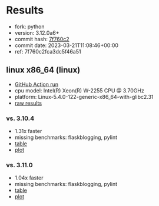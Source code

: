 # Results

- fork: python
- version: 3.12.0a6+
- commit hash: [7f760c2](https://github.com/python/cpython/commit/7f760c2)
- commit date: 2023-03-21T11:08:46+00:00
- ref: 7f760c2fca3dc5f46a51

## linux x86_64 (linux)

- [GitHub Action run](https://github.com/faster-cpython/benchmarking/actions/runs/4481694268)
- cpu model: Intel(R) Xeon(R) W-2255 CPU @ 3.70GHz
- platform: Linux-5.4.0-122-generic-x86_64-with-glibc2.31
- [raw results](bm-20230321-linux-x86_64-python-7f760c2fca3dc5f46a51-3.12.0a6%2B-7f760c2.json)

### vs. 3.10.4

- 1.31x faster
- missing benchmarks: flaskblogging, pylint
- [table](bm-20230321-linux-x86_64-python-7f760c2fca3dc5f46a51-3.12.0a6%2B-7f760c2-vs-3.10.4.md)
- [plot](bm-20230321-linux-x86_64-python-7f760c2fca3dc5f46a51-3.12.0a6%2B-7f760c2-vs-3.10.4.png)

### vs. 3.11.0

- 1.04x faster
- missing benchmarks: flaskblogging, pylint
- [table](bm-20230321-linux-x86_64-python-7f760c2fca3dc5f46a51-3.12.0a6%2B-7f760c2-vs-3.11.0.md)
- [plot](bm-20230321-linux-x86_64-python-7f760c2fca3dc5f46a51-3.12.0a6%2B-7f760c2-vs-3.11.0.png)

